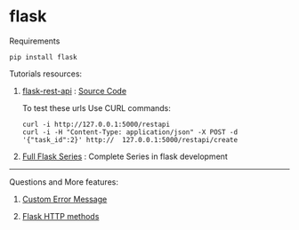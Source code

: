 # flask

Requirements

```
pip install flask
```

Tutorials resources:

1. [flask-rest-api](https://blog.miguelgrinberg.com/post/the-flask-mega-tutorial-part-xxiii-application-programming-interfaces-apis) : [Source Code](1-flask-rest-api/)

    To test these urls Use CURL commands:
    ```
    curl -i http://127.0.0.1:5000/restapi
    curl -i -H "Content-Type: application/json" -X POST -d '{"task_id":2}' http://  127.0.0.1:5000/restapi/create
    ```

2. [Full Flask Series](https://blog.miguelgrinberg.com/post/the-flask-mega-tutorial-part-xxiii-application-programming-interfaces-apis) : Complete Series in flask development

---

Questions and More features:

1. [Custom Error Message](https://stackoverflow.com/questions/21294889/how-to-get-access-to-error-message-from-abort-command-when-using-custom-error-ha)

2. [Flask HTTP methods](https://www.tutorialspoint.com/flask/flask_http_methods.htm)
